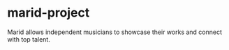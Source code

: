 marid-project
=============

Marid allows independent musicians to showcase their works and connect with top talent.
